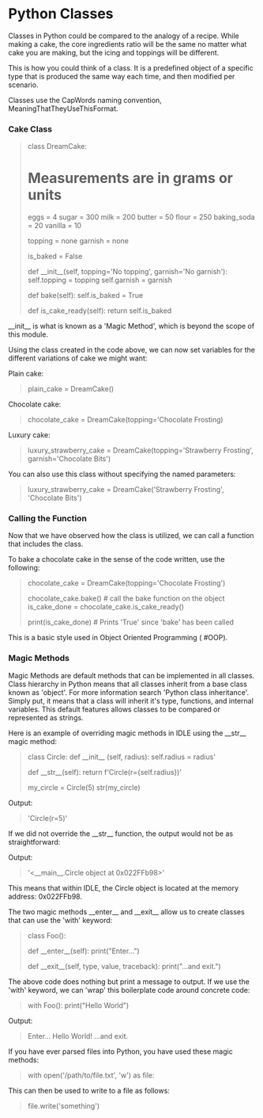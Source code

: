 # Python Classes

Classes in Python could be compared to the analogy of a recipe. While making a cake, the core ingredients ratio will be the same no matter what cake you are making, but the icing and toppings will be different.

This is how you could think of a class. It is a predefined object of a specific type that is produced the same way each time, and then modified per scenario.

Classes use the CapWords naming convention, MeaningThatTheyUseThisFormat.

### Cake Class

>class DreamCake:
>	# Measurements are in grams or units
>	eggs = 4
>	sugar = 300
>	milk = 200
>	butter = 50
>	flour = 250
>	baking_soda = 20
>	vanilla = 10
>	
>	topping = none
>	garnish = none
>	
>	is_baked = False
>	
>	def \_\_init\_\_(self, topping='No topping', garnish='No garnish'):
>		self.topping = topping
>		self.garnish = garnish
>		
>	def bake(self):
>		self.is_baked = True
>		
>	def is_cake_ready(self):
>		return self.is_baked

\_\_init\_\_ is what is known as a 'Magic Method', which is beyond the scope of this module.

Using the class created in the code above, we can now set variables for the different variations of cake we might want:

Plain cake:

>plain_cake = DreamCake()

Chocolate cake:

>chocolate_cake = DreamCake(topping='Chocolate Frosting)

Luxury cake:

>luxury_strawberry_cake = DreamCake(topping='Strawberry Frosting', garnish='Chocolate Bits')

You can also use this class without specifying the named parameters:

>luxury_strawberry_cake = DreamCake('Strawberry Frosting', 'Chocolate Bits')

### Calling the Function

Now that we have observed how the class is utilized, we can call a function that includes the class.

To bake a chocolate cake in the sense of the code written, use the following:

>chocolate_cake = DreamCake(topping='Chocolate Frosting')
>
>chocolate_cake.bake()    # call the bake function on the object
>is_cake_done = chocolate_cake.is_cake_ready()
>
>print(is_cake_done)     # Prints 'True' since 'bake' has been called

This is a basic style used in Object Oriented Programming ( #OOP).

### Magic Methods

Magic Methods are default methods that can be implemented in all classes. Class hierarchy in Python means that all classes inherit from a base class known as 'object'. For more information search 'Python class inheritance'. Simply put, it means that a class will inherit it's type, functions, and internal variables. This default features allows classes to be compared or represented as strings.

Here is an example of overriding magic methods in IDLE using the \_\_str\_\_ magic method:

>class Circle:
>	def \_\_init\_\_ (self, radius):
>		self.radius = radius'
>		
>	def \_\_str\_\_(self):
>		return f'Circle(r={self.radius})'
>		
>my_circle = Circle(5)
>str(my_circle)

Output:
>'Circle(r=5)'

If we did not override the \_\_str\_\_ function, the output would not be as straightforward:

Output:
>'<\_\_main\_\_.Circle object at 0x022FFb98>'

This means that within IDLE, the Circle object is located at the memory address: 0x022FFb98.

The two magic methods \_\_enter\_\_ and \_\_exit\_\_ allow us to create classes that can use the 'with' keyword:

>class Foo():
>
>	def \_\_enter\_\_(self):
>		print("Enter...")
>		
>	def \_\_exit\_\_(self, type, value, traceback):
>		print("...and exit.")

The above code does nothing but print a message to output. If we use the 'with' keyword, we can 'wrap' this boilerplate code around concrete code:

>with Foo():
>	print("Hello World")

Output:

>Enter...
>Hello World!
>...and exit.

If you have ever parsed files into Python, you have used these magic methods:

>with open('/path/to/file.txt', 'w') as file:

This can then be used to write to a file as follows:

>file.write('something')
